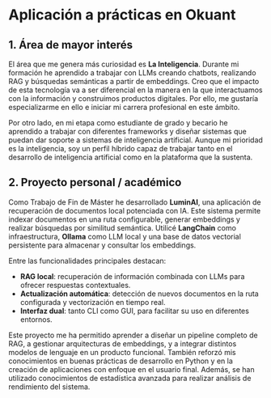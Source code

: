 # Aplicación a prácticas en Okuant

## 1. Área de mayor interés

El área que me genera más curiosidad es **La Inteligencia**. Durante mi formación he aprendido a trabajar con LLMs creando chatbots, realizando RAG y búsquedas semánticas a partir de embeddings. Creo que el impacto de esta tecnología va a ser diferencial en la manera en la que interactuamos con la información y construimos productos digitales. Por ello, me gustaría especializarme en ello e iniciar mi carrera profesional en este ámbito.

Por otro lado, en mi etapa como estudiante de grado y becario he aprendido a trabajar con diferentes frameworks y diseñar sistemas que puedan dar soporte a sistemas de inteligencia artificial. Aunque mi prioridad es la inteligencia, soy un perfil híbrido capaz de trabajar tanto en el desarrollo de inteligencia artificial como en la plataforma que la sustenta.

## 2. Proyecto personal / académico

Como Trabajo de Fin de Máster he desarrollado **LuminAI**, una aplicación de recuperación de documentos local potenciada con IA. Este sistema permite indexar documentos en una ruta configurable, generar embeddings y realizar búsquedas por similitud semántica. Utilicé **LangChain** como infraestructura, **Ollama** como LLM local y una base de datos vectorial persistente para almacenar y consultar los embeddings.  

Entre las funcionalidades principales destacan:
- **RAG local**: recuperación de información combinada con LLMs para ofrecer respuestas contextuales.
- **Actualización automática**: detección de nuevos documentos en la ruta configurada y vectorización en tiempo real.
- **Interfaz dual**: tanto CLI como GUI, para facilitar su uso en diferentes entornos.

Este proyecto me ha permitido aprender a diseñar un pipeline completo de RAG, a gestionar arquitecturas de embeddings, y a integrar distintos modelos de lenguaje en un producto funcional. También reforzó mis conocimientos en buenas prácticas de desarrollo en Python y en la creación de aplicaciones con enfoque en el usuario final. Además, se han utilizado conocimientos de estadística avanzada para realizar análisis de rendimiento del sistema.
